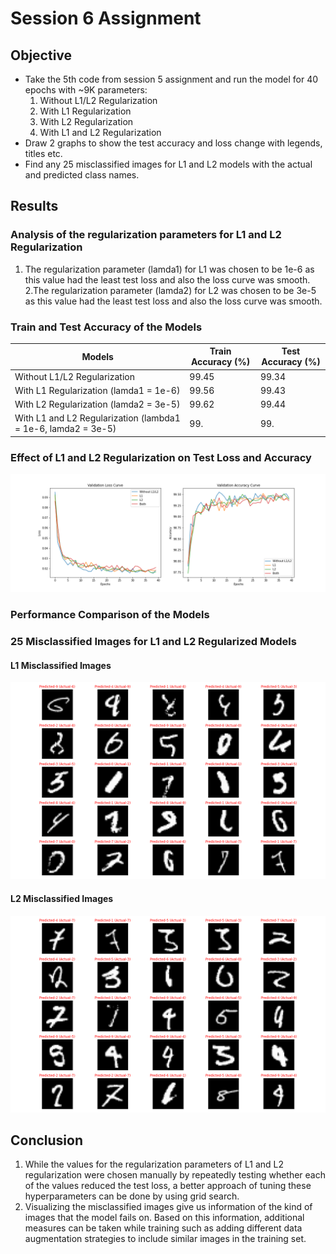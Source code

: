 # Session 6 Assignment

## Objective
* Take the 5th code from session 5 assignment and run the model for 40 epochs with ~9K parameters: 
  1. Without L1/L2 Regularization
  2. With L1 Regularization
  3. With L2 Regularization
  4. With L1 and L2 Regularization
* Draw 2 graphs to show the test accuracy and loss change with legends, titles etc.
* Find any 25 misclassified images for L1 and L2 models with the actual and predicted class names.

## Results
### Analysis of the regularization parameters for L1 and L2 Regularization
1. The regularization parameter (lamda1) for L1 was chosen to be 1e-6 as this value had the least test loss and also the loss curve was smooth.
2.The regularization parameter (lamda2) for L2 was chosen to be 3e-5 as this value had the least test loss and also the loss curve was smooth.

### Train and Test Accuracy of the Models
| Models | Train Accuracy (%) | Test Accuracy (%) |
| --- | --- | --- |
| Without L1/L2 Regularization | 99.45 | 99.34 |
| With L1 Regularization (lamda1 = 1e-6) | 99.56 | 99.43 |
| With L2 Regularization (lamda2 = 3e-5) | 99.62 | 99.44 |
| With L1 and L2 Regularization (lambda1 = 1e-6, lamda2 = 3e-5) | 99. | 99. |

### Effect of L1 and L2 Regularization on Test Loss and Accuracy
![Validation Loss and Accuracy](https://github.com/sagarigrandhi/EVA4/blob/master/S6/validation_loss_accuracy.png)

### Performance Comparison of the Models

### 25 Misclassified Images for L1 and L2 Regularized Models
#### L1 Misclassified Images
![L1 Misclassified Images](https://github.com/sagarigrandhi/EVA4/blob/master/S6/misclassified_with_L1.png)

#### L2 Misclassified Images
![L2 Misclassified Images](https://github.com/sagarigrandhi/EVA4/blob/master/S6/misclassified_with_L2.png)

## Conclusion
1. While the values for the regularization parameters of L1 and L2 regularization were chosen manually by repeatedly testing whether each of the values reduced the test loss, a better approach of tuning these hyperparameters can be done by using grid search.
2. Visualizing the misclassified images give us information of the kind of images that the model fails on. Based on this information, additional measures can be taken while training such as adding different data augmentation strategies to include similar images in the training set. 
